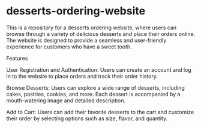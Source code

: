 # desserts-ordering-website

This is a repository for a desserts ordering website, where users can browse through a variety of delicious desserts and place their orders online. The website is designed to provide a seamless and user-friendly experience for customers who have a sweet tooth.

Features

User Registration and Authentication: Users can create an account and log in to the website to place orders and track their order history.

Browse Desserts: Users can explore a wide range of desserts, including cakes, pastries, cookies, and more. Each dessert is accompanied by a mouth-watering image and detailed description.

Add to Cart: Users can add their favorite desserts to the cart and customize their order by selecting options such as size, flavor, and quantity.




